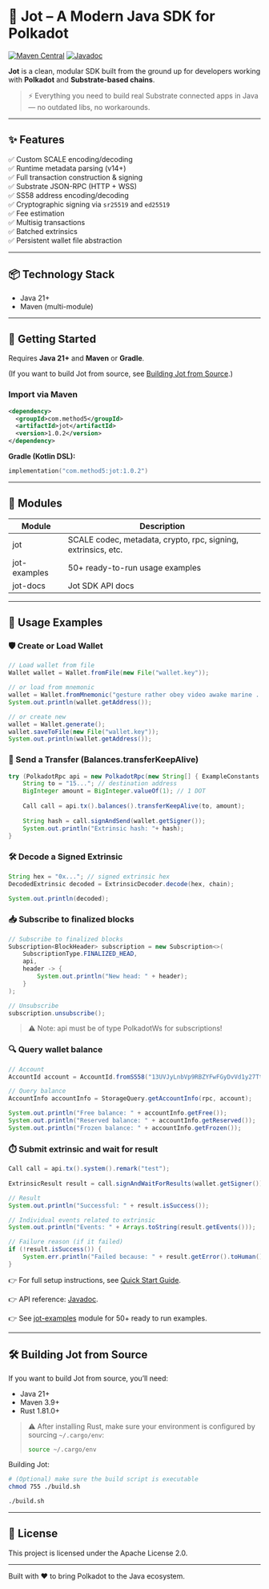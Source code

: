 # 🧠 Jot – A Modern Java SDK for Polkadot

[![Maven Central](https://img.shields.io/maven-central/v/com.method5/jot.svg?label=Maven%20Central)](https://central.sonatype.com/artifact/com.method5/jot)
[![Javadoc](https://img.shields.io/badge/docs-Javadoc-informational.svg)](https://methodfive.github.io/jot/api/index.html)

**Jot** is a clean, modular SDK built from the ground up for developers working with **Polkadot** and **Substrate-based chains**.

> ⚡️ Everything you need to build real Substrate connected apps in Java — no outdated libs, no workarounds.
---

## ✨ Features

✅ Custom SCALE encoding/decoding  
✅ Runtime metadata parsing (v14+)  
✅ Full transaction construction & signing  
✅ Substrate JSON-RPC (HTTP + WSS)  
✅ SS58 address encoding/decoding  
✅ Cryptographic signing via `sr25519` and `ed25519`  
✅ Fee estimation  
✅ Multisig transactions  
✅ Batched extrinsics  
✅ Persistent wallet file abstraction

---

## 📦 Technology Stack

- Java 21+
- Maven (multi-module)

---

## 🔧 Getting Started

Requires **Java 21+** and **Maven** or **Gradle**.

(If you want to build Jot from source, see [Building Jot from Source](#%EF%B8%8F-building-jot-from-source).)

### Import via Maven

```xml
<dependency>
  <groupId>com.method5</groupId>
  <artifactId>jot</artifactId>
  <version>1.0.2</version>
</dependency>
```

**Gradle (Kotlin DSL):**
```kotlin
implementation("com.method5:jot:1.0.2")
```

---

## 🧰 Modules

| Module       | Description                                                   |
|--------------|---------------------------------------------------------------|
| jot          | SCALE codec, metadata, crypto, rpc, signing, extrinsics, etc. |
| jot-examples | 50+ ready-to-run usage examples                               |
| jot-docs     | Jot SDK API docs                                              |

---

## 🚀 Usage Examples

### 🛡️ Create or Load Wallet
```java
// Load wallet from file
Wallet wallet = Wallet.fromFile(new File("wallet.key"));

// or load from mnemonic
wallet = Wallet.fromMnemonic("gesture rather obey video awake marine ...");
System.out.println(wallet.getAddress());

// or create new
wallet = Wallet.generate();
wallet.saveToFile(new File("wallet.key"));
System.out.println(wallet.getAddress());
```

### 💸 Send a Transfer (Balances.transferKeepAlive)
```java
try (PolkadotRpc api = new PolkadotRpc(new String[] { ExampleConstants.RPC_SERVER }, 10000)) {
    String to = "15..."; // destination address
    BigInteger amount = BigInteger.valueOf(1); // 1 DOT
    
    Call call = api.tx().balances().transferKeepAlive(to, amount);
    
    String hash = call.signAndSend(wallet.getSigner());
    System.out.println("Extrinsic hash: "+ hash);
}
```

### 🛠️ Decode a Signed Extrinsic
```java
String hex = "0x..."; // signed extrinsic hex
DecodedExtrinsic decoded = ExtrinsicDecoder.decode(hex, chain);

System.out.println(decoded);
```

### 📥 Subscribe to finalized blocks
```java
// Subscribe to finalized blocks
Subscription<BlockHeader> subscription = new Subscription<>(
    SubscriptionType.FINALIZED_HEAD,
    api,
    header -> {
        System.out.println("New head: " + header);
    }
);

// Unsubscribe
subscription.unsubscribe();
```

> ⚠️ Note: api must be of type PolkadotWs for subscriptions!


### 🔍 Query wallet balance
```java
// Account
AccountId account = AccountId.fromSS58("13UVJyLnbVp9RBZYFwFGyDvVd1y27Tt8tkntv6Q7JVPhFsTB");

// Query balance
AccountInfo accountInfo = StorageQuery.getAccountInfo(rpc, account);

System.out.println("Free balance: " + accountInfo.getFree());
System.out.println("Reserved balance: " + accountInfo.getReserved());
System.out.println("Frozen balance: " + accountInfo.getFrozen());
```

### ⏱️ Submit extrinsic and wait for result
```java
Call call = api.tx().system().remark("test");
        
ExtrinsicResult result = call.signAndWaitForResults(wallet.getSigner());

// Result
System.out.println("Successful: " + result.isSuccess());

// Individual events related to extrinsic
System.out.println("Events: " + Arrays.toString(result.getEvents()));

// Failure reason (if it failed)
if (!result.isSuccess()) {
    System.err.println("Failed because: " + result.getError().toHuman());
}
```

👉 For full setup instructions, see [Quick Start Guide](https://methodfive.github.io/jot/quickstart/).  

👉 API reference: [Javadoc](https://methodfive.github.io/jot/api/index.html).  

👉 See [jot-examples](https://github.com/methodfive/jot/tree/main/jot-examples/src/main/java/com/method5/jot/examples) module for 50+ ready to run examples.

---

## 🛠️ Building Jot from Source

If you want to build Jot from source, you’ll need:

- Java 21+
- Maven 3.9+
- Rust 1.81.0+

> ⚠️ After installing Rust, make sure your environment is configured by sourcing `~/.cargo/env`:
> ```bash
> source ~/.cargo/env
> ```

Building Jot:

```bash
# (Optional) make sure the build script is executable
chmod 755 ./build.sh

./build.sh
```

---

## 📄 License

This project is licensed under the Apache License 2.0.

---

Built with ❤️ to bring Polkadot to the Java ecosystem.
